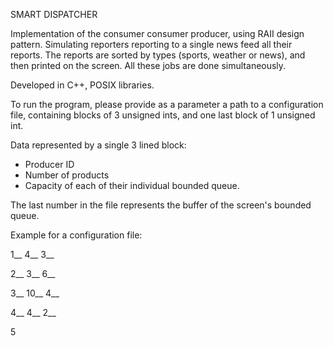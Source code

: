 SMART DISPATCHER

Implementation of the consumer consumer producer, using RAII design pattern.
Simulating reporters reporting to a single news feed all their reports.
The reports are sorted by types (sports, weather or news), and then printed on the screen.
All these jobs are done simultaneously.

Developed in C++, POSIX libraries.

To run the program, please provide as a parameter a path to a configuration file, containing blocks of 3 unsigned ints, and one last block of 1 unsigned int.

Data represented by a single 3 lined block:
- Producer ID
- Number of products
- Capacity of each of their individual bounded queue.

The last number in the file represents the buffer of the screen's bounded queue.

Example for a configuration file:

1__
4__
3__

2__
3__
6__

3__
10__
4__

4__
4__
2__

5
